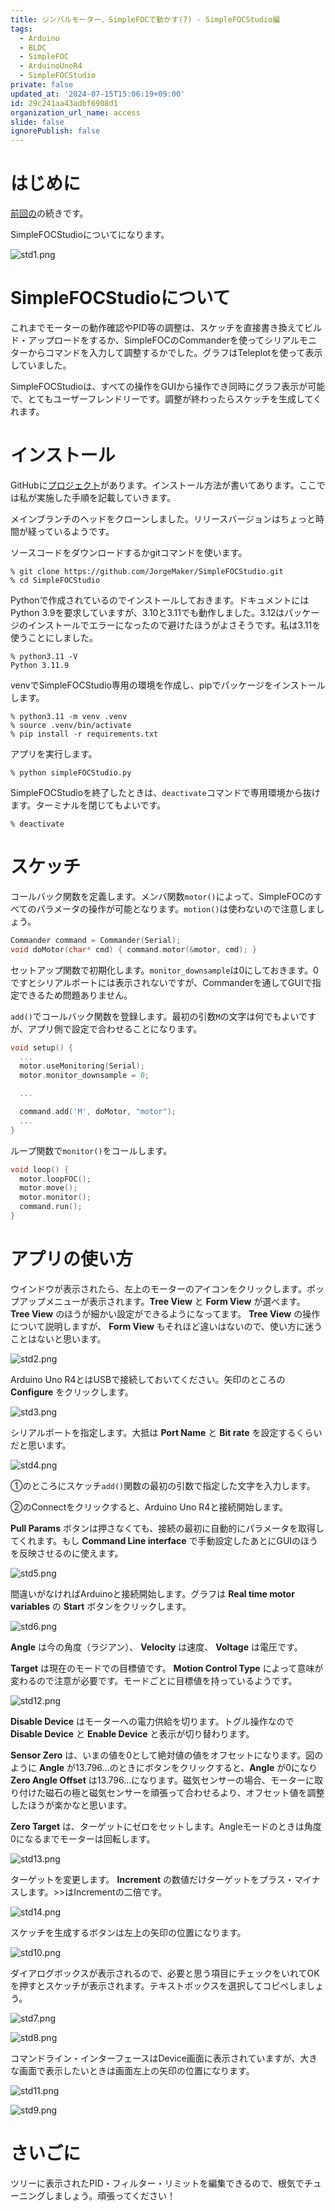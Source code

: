 ```yaml
---
title: ジンバルモーター、SimpleFOCで動かす(7) - SimpleFOCStudio編
tags:
  - Arduino
  - BLDC
  - SimpleFOC
  - ArduinoUnoR4
  - SimpleFOCStudio
private: false
updated_at: '2024-07-15T15:06:19+09:00'
id: 29c241aa43adbf6908d1
organization_url_name: access
slide: false
ignorePublish: false
---
```

# はじめに

[前回の](https://qiita.com/8ga3/items/859013d7fd19154372ec)の続きです。

SimpleFOCStudioについてになります。

![std1.png](https://qiita-image-store.s3.ap-northeast-1.amazonaws.com/0/3569302/5f01a133-55d5-4272-61f7-48531e0d40ff.png)

# SimpleFOCStudioについて

これまでモーターの動作確認やPID等の調整は、スケッチを直接書き換えてビルド・アップロードをするか、SimpleFOCのCommanderを使ってシリアルモニターからコマンドを入力して調整するかでした。グラフはTeleplotを使って表示していました。

SimpleFOCStudioは、すべての操作をGUIから操作でき同時にグラフ表示が可能で、とてもユーザーフレンドリーです。調整が終わったらスケッチを生成してくれます。

# インストール

GitHubに[プロジェクト](https://github.com/JorgeMaker/SimpleFOCStudio)があります。インストール方法が書いてあります。ここでは私が実施した手順を記載していきます。

メインブランチのヘッドをクローンしました。リリースバージョンはちょっと時間が経っているようです。

ソースコードをダウンロードするかgitコマンドを使います。

```shell
% git clone https://github.com/JorgeMaker/SimpleFOCStudio.git
% cd SimpleFOCStudio
```

Pythonで作成されているのでインストールしておきます。ドキュメントにはPython 3.9を要求していますが、3.10と3.11でも動作しました。3.12はパッケージのインストールでエラーになったので避けたほうがよさそうです。私は3.11を使うことにしました。

```shell
% python3.11 -V
Python 3.11.9
```

venvでSimpleFOCStudio専用の環境を作成し、pipでパッケージをインストールします。

```shell
% python3.11 -m venv .venv
% source .venv/bin/activate
% pip install -r requirements.txt
```

アプリを実行します。

```shell
% python simpleFOCStudio.py
```

SimpleFOCStudioを終了したときは、`deactivate`コマンドで専用環境から抜けます。ターミナルを閉じてもよいです。

```shell
% deactivate
```

# スケッチ

コールバック関数を定義します。メンバ関数`motor()`によって、SimpleFOCのすべてのパラメータの操作が可能となります。`motion()`は使わないので注意しましょう。

```cpp
Commander command = Commander(Serial);
void doMotor(char* cmd) { command.motor(&motor, cmd); }
```

セットアップ関数で初期化します。`monitor_downsample`は0にしておきます。0ですとシリアルポートには表示されないですが、Commanderを通してGUIで指定できるため問題ありません。

`add()`でコールバック関数を登録します。最初の引数`M`の文字は何でもよいですが、アプリ側で設定で合わせることになります。

```cpp
void setup() {
  ...
  motor.useMonitoring(Serial);
  motor.monitor_downsample = 0;

  ...

  command.add('M', doMotor, "motor");
  ...
}
```

ループ関数で`monitor()`をコールします。

```cpp
void loop() {
  motor.loopFOC();
  motor.move();
  motor.monitor();
  command.run();
}
```

# アプリの使い方

ウインドウが表示されたら、左上のモーターのアイコンをクリックします。ポップアップメニューが表示されます。**Tree View** と **Form View** が選べます。 **Tree View** のほうが細かい設定ができるようになってます。 **Tree View** の操作について説明しますが、 **Form View** もそれほど違いはないので、使い方に迷うことはないと思います。

![std2.png](https://qiita-image-store.s3.ap-northeast-1.amazonaws.com/0/3569302/4aa3fd6d-b336-8fa0-5a6f-0e9f9d3a432d.png)

Arduino Uno R4とはUSBで接続しておいてください。矢印のところの **Configure** をクリックします。

![std3.png](https://qiita-image-store.s3.ap-northeast-1.amazonaws.com/0/3569302/34e5b6b1-8e83-9291-1486-820cced5e0f6.png)

シリアルポートを指定します。大抵は **Port Name** と **Bit rate** を設定するくらいだと思います。

![std4.png](https://qiita-image-store.s3.ap-northeast-1.amazonaws.com/0/3569302/09355ee8-469d-a2c9-ee66-dfc25204a30b.png)

①のところにスケッチ`add()`関数の最初の引数で指定した文字を入力します。

②のConnectをクリックすると、Arduino Uno R4と接続開始します。

**Pull Params** ボタンは押さなくても、接続の最初に自動的にパラメータを取得してくれます。もし **Command Line interface** で手動設定したあとにGUIのほうを反映させるのに使えます。

![std5.png](https://qiita-image-store.s3.ap-northeast-1.amazonaws.com/0/3569302/a32d2f2c-1886-7aaa-f59c-1d093cdeb496.png)

間違いがなければArduinoと接続開始します。グラフは **Real time motor variables** の **Start** ボタンをクリックします。

![std6.png](https://qiita-image-store.s3.ap-northeast-1.amazonaws.com/0/3569302/ee74bcd8-8adc-5b5c-5cc1-46e8778c8752.png)

**Angle** は今の角度（ラジアン）、 **Velocity** は速度、 **Voltage** は電圧です。

**Target** は現在のモードでの目標値です。 **Motion Control Type** によって意味が変わるので注意が必要です。モードごとに目標値を持っているようです。

![std12.png](https://qiita-image-store.s3.ap-northeast-1.amazonaws.com/0/3569302/c115c105-fc11-c1bb-6b0a-748b993aff90.png)

**Disable Device** はモーターへの電力供給を切ります。トグル操作なので **Disable Device** と **Enable Device** と表示が切り替わります。

**Sensor Zero** は、いまの値を0として絶対値の値をオフセットになります。図のように **Angle** が13.796...のときにボタンをクリックすると、**Angle** が0になり **Zero Angle Offset** は13.796...になります。磁気センサーの場合、モーターに取り付けた磁石の極と磁気センサーを頑張って合わせるより、オフセット値を調整したほうが楽かなと思います。

**Zero Target** は、ターゲットにゼロをセットします。Angleモードのときは角度0になるまでモーターは回転します。

![std13.png](https://qiita-image-store.s3.ap-northeast-1.amazonaws.com/0/3569302/9219fae7-c948-eba5-c736-3657ed958da4.png)

ターゲットを変更します。 **Increment** の数値だけターゲットをプラス・マイナスします。>>はIncrementの二倍です。

![std14.png](https://qiita-image-store.s3.ap-northeast-1.amazonaws.com/0/3569302/bbf85c1a-c7a2-447f-b21a-2b34e9f66337.png)

スケッチを生成するボタンは左上の矢印の位置になります。

![std10.png](https://qiita-image-store.s3.ap-northeast-1.amazonaws.com/0/3569302/5a9733ac-d98a-182c-fe11-d40ee1827d77.png)

ダイアログボックスが表示されるので、必要と思う項目にチェックをいれてOKを押すとスケッチが表示されます。テキストボックスを選択してコピペしましょう。

![std7.png](https://qiita-image-store.s3.ap-northeast-1.amazonaws.com/0/3569302/e75773e2-79e5-addb-95c9-94128c35044c.png)

![std8.png](https://qiita-image-store.s3.ap-northeast-1.amazonaws.com/0/3569302/ff78f42b-f226-2416-491d-ae7d221f308d.png)

コマンドライン・インターフェースはDevice画面に表示されていますが、大きな画面で表示したいときは画面左上の矢印の位置になります。

![std11.png](https://qiita-image-store.s3.ap-northeast-1.amazonaws.com/0/3569302/1f0a3316-9b75-7662-a6f9-6180afc66958.png)

![std9.png](https://qiita-image-store.s3.ap-northeast-1.amazonaws.com/0/3569302/de71fda1-0450-e24a-4aad-999639bb5632.png)

# さいごに

ツリーに表示されたPID・フィルター・リミットを編集できるので、根気でチューニングしましょう。頑張ってください！
